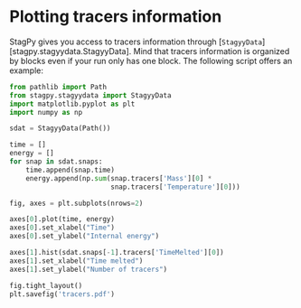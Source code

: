 Plotting tracers information
============================

StagPy gives you access to tracers information through
[`StagyyData`][stagpy.stagyydata.StagyyData]. Mind that tracers information is
organized by blocks even if your run only has one block. The following script
offers an example:

```py
from pathlib import Path
from stagpy.stagyydata import StagyyData
import matplotlib.pyplot as plt
import numpy as np

sdat = StagyyData(Path())

time = []
energy = []
for snap in sdat.snaps:
    time.append(snap.time)
    energy.append(np.sum(snap.tracers['Mass'][0] *
                         snap.tracers['Temperature'][0]))

fig, axes = plt.subplots(nrows=2)

axes[0].plot(time, energy)
axes[0].set_xlabel("Time")
axes[0].set_ylabel("Internal energy")

axes[1].hist(sdat.snaps[-1].tracers['TimeMelted'][0])
axes[1].set_xlabel("Time melted")
axes[1].set_ylabel("Number of tracers")

fig.tight_layout()
plt.savefig('tracers.pdf')
```
